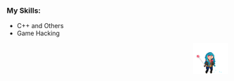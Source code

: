 ### My Skills:
- C++ and Others
- Game Hacking

<p align="right">
    <img src="images/bluesmile.gif" width="80" height="70">
</p>
